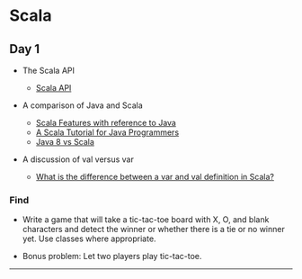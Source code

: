 # Scala

## Day 1
* The Scala API
    * [Scala API](http://www.scala-lang.org/node/216)

* A comparison of Java and Scala
    * [Scala Features with reference to Java](http://en.wikipedia.org/wiki/Scala_(programming_language)#Features_.28with_reference_to_Java.29)
    * [A Scala Tutorial for Java Programmers](http://www.scala-lang.org/docu/files/ScalaTutorial.pdf)
    * [Java 8 vs Scala](http://www.infoq.com/articles/java-8-vs-scala)
* A discussion of val versus var
    * [What is the difference between a var and val definition in Scala?](http://stackoverflow.com/questions/1791408/what-is-the-difference-between-a-var-and-val-definition-in-scala)

### Find

* Write a game that will take a tic-tac-toe board with X, O, and blank characters and detect the winner or whether there is a tie or no winner yet. Use classes where appropriate.

* Bonus problem: Let two players play tic-tac-toe.

---
